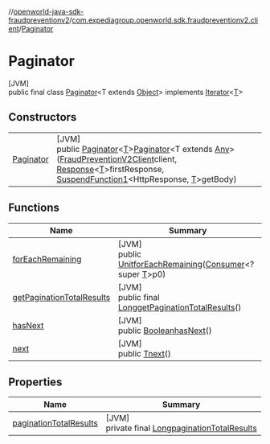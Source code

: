 //[openworld-java-sdk-fraudpreventionv2](../../../index.md)/[com.expediagroup.openworld.sdk.fraudpreventionv2.client](../index.md)/[Paginator](index.md)

# Paginator

[JVM]\
public final class [Paginator](index.md)&lt;T extends [Object](https://docs.oracle.com/javase/8/docs/api/java/lang/Object.html)&gt; implements [Iterator](https://docs.oracle.com/javase/8/docs/api/java/util/Iterator.html)&lt;[T](index.md)&gt;

## Constructors

| | |
|---|---|
| [Paginator](-paginator.md) | [JVM]<br>public [Paginator](index.md)&lt;[T](index.md)&gt;[Paginator](-paginator.md)&lt;T extends [Any](https://kotlinlang.org/api/latest/jvm/stdlib/kotlin/-any/index.html)&gt;([FraudPreventionV2Client](../-fraud-prevention-v2-client/index.md)client, [Response](../-response/index.md)&lt;[T](index.md)&gt;firstResponse, [SuspendFunction1](https://kotlinlang.org/api/latest/jvm/stdlib/kotlin.coroutines/-suspend-function1/index.html)&lt;HttpResponse, [T](index.md)&gt;getBody) |

## Functions

| Name | Summary |
|---|---|
| [forEachRemaining](index.md#-511368593%2FFunctions%2F-1883119931) | [JVM]<br>public [Unit](https://kotlinlang.org/api/latest/jvm/stdlib/kotlin/-unit/index.html)[forEachRemaining](index.md#-511368593%2FFunctions%2F-1883119931)([Consumer](https://docs.oracle.com/javase/8/docs/api/java/util/function/Consumer.html)&lt;? super [T](index.md)&gt;p0) |
| [getPaginationTotalResults](get-pagination-total-results.md) | [JVM]<br>public final [Long](https://docs.oracle.com/javase/8/docs/api/java/lang/Long.html)[getPaginationTotalResults](get-pagination-total-results.md)() |
| [hasNext](has-next.md) | [JVM]<br>public [Boolean](https://docs.oracle.com/javase/8/docs/api/java/lang/Boolean.html)[hasNext](has-next.md)() |
| [next](next.md) | [JVM]<br>public [T](index.md)[next](next.md)() |

## Properties

| Name | Summary |
|---|---|
| [paginationTotalResults](index.md#-981216515%2FProperties%2F-1883119931) | [JVM]<br>private final [Long](https://docs.oracle.com/javase/8/docs/api/java/lang/Long.html)[paginationTotalResults](index.md#-981216515%2FProperties%2F-1883119931) |
